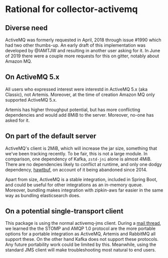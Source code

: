 # Rational for collector-activemq

## Diverse need
ActiveMQ was formerly requested in April, 2018 through issue #1990 which had two other thumbs-up. An
early draft of this implementation was developed by @IAMTJW and resulting in another user asking for
it. In June of 2019 there were a couple more requests for this on gitter, notably about Amazon MQ.

## On ActiveMQ 5.x
All users who expressed interest were interestd in ActiveMQ 5.x (aka Classic), not Artemis.
Moreover, at the time of creation Amazon MQ only supported ActiveMQ 5.x.

Artemis has higher throughput potential, but has more conflicting dependencies and would add 8MiB to
the server. Moreover, no-one has asked for it.

## On part of the default server
ActiveMQ's client is 2MiB, which will increase the jar size, something that we've been tracking
recently. To be fair, this is not a large module. In comparison, one dependency of Kafka, `zstd-jni`
alone is almost 4MiB. There are no dependencies likely to conflict at runtime, and only one dodgy
dependency, [hawtbuf](https://github.com/fusesource/hawtbuf), on account of it being abandoned since
2014.

Apart from size, ActiveMQ is a stable integration, included in Spring Boot, and could be useful for
other integrations as an in-memory queue. Moreover, bundling makes integration with zipkin-aws far
easier in the same way as bundling elasticsearch does.

## On a potential single-transport client

This package is using the normal activemq-jms client. During a [mail thread](http://activemq.2283324.n4.nabble.com/Interest-in-using-ActiveMQ-as-a-trace-data-transport-for-Zipkin-td4749755.html), we learned the
the STOMP and AMQP 1.0 protocol are the more portable options for a portable integration as
ActiveMQ, Artemis and RabbitMQ all support these. On the other hand Kafka does not support these
protocols. Any future portability work could be limited by this. Meanwhile, using the standard JMS
client will make troubleshooting most natural to end users.
